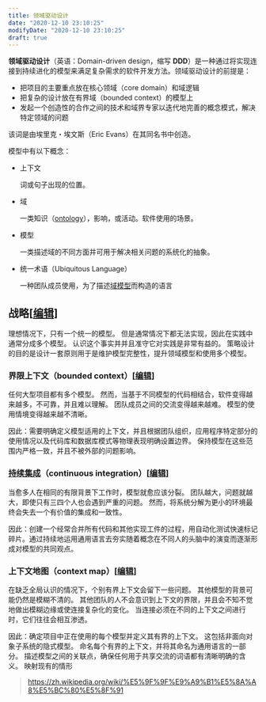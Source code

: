 ```yaml
---
title: 领域驱动设计
date: "2020-12-10 23:10:25"
modifyDate: "2020-12-10 23:10:25"
draft: true
---
```

**领域驱动设计**（英语：Domain-driven design，缩写 **DDD**）是一种通过将实现连接到持续进化的模型来满足复杂需求的软件开发方法。领域驱动设计的前提是：

- 把项目的主要重点放在核心领域（core domain）和域逻辑
- 把复杂的设计放在有界域（bounded context）的模型上
- 发起一个创造性的合作之间的技术和域界专家以迭代地完善的概念模式，解决特定领域的问题

该词是由埃里克・埃文斯（Eric Evans）在其同名书中创造。

模型中有以下概念：

- 上下文

    词或句子出现的位置。

- 域

    一类知识（[ontology](https://zh.wikipedia.org/wiki/本体_(信息科学))），影响，或活动。软件使用的场景。

- 模型

    一类描述域的不同方面并可用于解决相关问题的系统化的抽象。

- 统一术语（Ubiquitous Language）

    一种团队成员使用，为了描述[域模型](https://zh.wikipedia.org/wiki/领域模型)而构造的语言

## 战略[[编辑](https://zh.wikipedia.org/w/index.php?title=域驱动开发&action=edit&section=2)]

理想情况下，只有一个统一的模型。 但是通常情况下都无法实现，因此在实践中通常分成多个模型。 认识这个事实并并且准守它对实践是非常有益的。 策略设计的目的是设计一套原则用于是维护模型完整性，提升领域模型和使用多个模型。

### 界限上下文（bounded context）[[编辑](https://zh.wikipedia.org/w/index.php?title=域驱动开发&action=edit&section=3)]

任何大型项目都有多个模型。 然而，当基于不同模型的代码相结合，软件变得越来越多，不可靠，并且难以理解。 团队成员之间的交流变得越来越难。 模型的使用情境变得越来越不清晰。

因此：需要明确定义模型适用的上下文，并且根据团队组织，应用程序特定部分的使用情况以及代码库和数据库模式等物理表现明确设置边界。 保持模型在这些范围内严格一致，并且不被外部的问题影响。

### [持续集成](https://zh.wikipedia.org/wiki/持续集成)（continuous integration）[[编辑](https://zh.wikipedia.org/w/index.php?title=域驱动开发&action=edit&section=4)]

当愈多人在相同的有限背景下工作时，模型就愈应该分裂。 团队越大，问题就越大，即使只有三四个人也会遇到严重的问题。 然而，将系统分解为更小的环境最终会失去一个有价值的集成和一致性。

因此：创建一个经常合并所有代码和其他实现工件的过程，用自动化测试快速标记碎片。通过持续地运用通用语言去夯实随着概念在不同人的头脑中的演变而逐渐形成对模型的共同观点。

### 上下文地图（context map）[[编辑](https://zh.wikipedia.org/w/index.php?title=域驱动开发&action=edit&section=5)]

在缺乏全局认识的情况下，个别有界上下文会留下一些问题。 其他模型的背景可能仍然是模糊不清的。 其他团队的人不会意识到上下文的界限，并且会不知不觉地做出模糊边缘或使连接复杂化的变化。 当连接必须在不同的上下文之间进行时，它们往往会相互渗透。

因此：确定项目中正在使用的每个模型并定义其有界的上下文。 这包括非面向对象子系统的隐式模型。 命名每个有界的上下文，并将其命名为通用语言的一部分。 描述模型之间的关联点，确保任何用于共享交流的词语都有清晰明确的含义。 映射现有的情形



> https://zh.wikipedia.org/wiki/%E5%9F%9F%E9%A9%B1%E5%8A%A8%E5%BC%80%E5%8F%91

